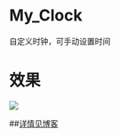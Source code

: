 # My_Clock
自定义时钟，可手动设置时间

# 效果

![](https://github.com/zuohp/My_Clock/raw/master/gif/video.gif)


##[详情见博客](https://blog.csdn.net/z_Xiaozuo/article/details/82560260) 